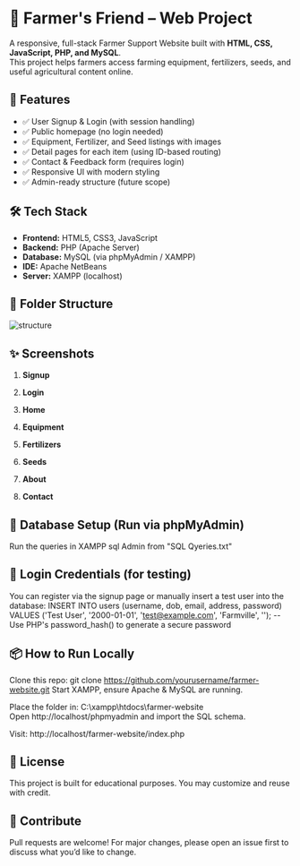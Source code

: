 # 🌾 Farmer's Friend – Web Project

A responsive, full-stack Farmer Support Website built with **HTML, CSS, JavaScript, PHP, and MySQL**.  
This project helps farmers access farming equipment, fertilizers, seeds, and useful agricultural content online.



## 🚀 Features

- ✅ User Signup & Login (with session handling)
- ✅ Public homepage (no login needed)
- ✅ Equipment, Fertilizer, and Seed listings with images
- ✅ Detail pages for each item (using ID-based routing)
- ✅ Contact & Feedback form (requires login)
- ✅ Responsive UI with modern styling
- ✅ Admin-ready structure (future scope)



## 🛠️ Tech Stack

- **Frontend:** HTML5, CSS3, JavaScript
- **Backend:** PHP (Apache Server)
- **Database:** MySQL (via phpMyAdmin / XAMPP)
- **IDE:** Apache NetBeans
- **Server:** XAMPP (localhost)



## 📁 Folder Structure
  ![structure](https://github.com/user-attachments/assets/51b2dfbf-4090-4626-aa34-c8f56df286bd)


## ✨ Screenshots

1. **Signup**


2. **Login**


3. **Home**


4. **Equipment**


5. **Fertilizers**


6. **Seeds**


7. **About**


8. **Contact**


## 🧩 Database Setup (Run via phpMyAdmin)

Run the queries in XAMPP sql Admin from "SQL Qyeries.txt"


## 🔐 Login Credentials (for testing)

You can register via the signup page or manually insert a test user into the database:
INSERT INTO users (username, dob, email, address, password)
VALUES ('Test User', '2000-01-01', 'test@example.com', 'Farmville', ''); 
-- Use PHP's password_hash() to generate a secure password

## 📦 How to Run Locally

Clone this repo:
git clone https://github.com/yourusername/farmer-website.git
Start XAMPP, ensure Apache & MySQL are running.

Place the folder in:
C:\xampp\htdocs\farmer-website\
Open http://localhost/phpmyadmin and import the SQL schema.

Visit:
http://localhost/farmer-website/index.php

## 📝 License
This project is built for educational purposes. You may customize and reuse with credit.

##  🙌 Contribute
Pull requests are welcome! For major changes, please open an issue first to discuss what you’d like to change.
